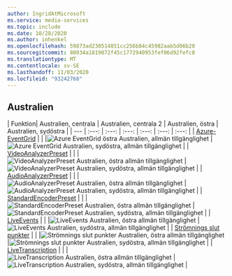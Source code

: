 ```yaml
---
author: IngridAtMicrosoft
ms.service: media-services
ms.topic: include
ms.date: 10/28/2020
ms.author: inhenkel
ms.openlocfilehash: 59873ad230514851cc256b84c45982aab5d06b20
ms.sourcegitcommit: 80034a1819072f45c1772940953fef06d92fefc8
ms.translationtype: MT
ms.contentlocale: sv-SE
ms.lasthandoff: 11/03/2020
ms.locfileid: "93242768"
---
```

<!--Feature availability in region-->
## <a name="australia"></a>Australien

| Funktion| Australien, centrala | Australien, centrala 2 | Australien, östra | Australien, sydöstra |
| --- | :---: | :---: | :---: | :---: | :---: | :---: |
| [Azure-EventGrid](../reacting-to-media-services-events.md) | | |![ Azure EventGrid östra Australien, allmän tillgänglighet](../media/azure-clouds-regions/ga.svg) |![Azure EventGrid Australien, sydöstra, allmän tillgänglighet](../media/azure-clouds-regions/ga.svg) |
| [VideoAnalyzerPreset](../analyzing-video-audio-files-concept.md) | | |![VideoAnalyzerPreset Australien, östra allmän tillgänglighet](../media/azure-clouds-regions/ga.svg) |![VideoAnalyzerPreset Australien, sydöstra, allmän tillgänglighet](../media/azure-clouds-regions/ga.svg) |
| [AudioAnalyzerPreset](../analyzing-video-audio-files-concept.md) | | |![AudioAnalyzerPreset Australien, östra allmän tillgänglighet](../media/azure-clouds-regions/ga.svg) |![AudioAnalyzerPreset Australien, sydöstra, allmän tillgänglighet](../media/azure-clouds-regions/ga.svg) |
| [StandardEncoderPreset](../encoding-concept.md) | | |![StandardEncoderPreset Australien, östra allmän tillgänglighet](../media/azure-clouds-regions/ga.svg) |![StandardEncoderPreset Australien, sydöstra, allmän tillgänglighet](../media/azure-clouds-regions/ga.svg) |
| [LiveEvents](../live-streaming-overview.md) | | |![LiveEvents Australien, östra allmän tillgänglighet](../media/azure-clouds-regions/ga.svg) |![LiveEvents Australien, sydöstra, allmän tillgänglighet](../media/azure-clouds-regions/ga.svg) |
| [Strömnings slut punkter](../streaming-endpoint-concept.md) | | |![Strömnings slut punkter Australien, östra allmän tillgänglighet](../media/azure-clouds-regions/ga.svg) |![Strömnings slut punkter Australien, sydöstra, allmän tillgänglighet](../media/azure-clouds-regions/ga.svg) |
| [LiveTranscription](../live-transcription.md) | | |![LiveTranscription Australien, östra allmän tillgänglighet](../media/azure-clouds-regions/ga.svg) |![LiveTranscription Australien, sydöstra, allmän tillgänglighet](../media/azure-clouds-regions/ga.svg) |
